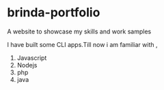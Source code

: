 # brinda-portfolio

A website to showcase my skills and work samples

I have built some CLI apps.Till now i am familiar with ,

1. Javascript
1. Nodejs
1. php
1. java

